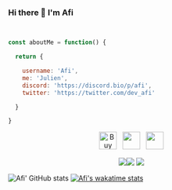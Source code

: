 ### Hi there 👋 I'm Afi

```js


const aboutMe = function() {

  return {

    username: 'Afi',
    me: 'Julien',
    discord: 'https://discord.bio/p/afi',
    twitter: 'https://twitter.com/dev_afi'

  }

}

```
<p align="center" >
<a href='https://ko-fi.com/D1D146BCF' target='_blank'><img height='36' style='border:0px;height:36px;' src='https://cdn.ko-fi.com/cdn/kofi5.png?v=2' border='0' alt='Buy Me a Coffee at ko-fi.com' /></a>&nbsp;&nbsp;&nbsp;<a href='https://github.com/Cerium-Team' target='_blank'><img height='36' style='border:0px;height:36px;' src='https://i.imgur.com/OzVEimh.png' border='0' alt='' /></a>&nbsp;&nbsp;&nbsp;<a href='https://discord.bio/p/afi' target='_blank'><img height='38' style='border:0px;height:36px;' src='https://i.imgur.com/hO8PgTV.png' border='0' alt='' /></a>
  
</p>

<p align="center"><img src="https://i.imgur.com/P2Y71P9.png"><img src="https://i.imgur.com/O2qOKCD.png"> <img src="https://i.imgur.com/okDCknr.png"></p>

<p align="center">
  
![Afi' GitHub stats](https://github-readme-stats.vercel.app/api?username=afi-dev&show_icons=true&theme=tokyonight&hide=issues,prs)
[![Afi's wakatime stats](https://github-readme-stats.vercel.app/api/wakatime?username=Afi&theme=tokyonight)](https://github.com/anuraghazra/github-readme-stats)

</p>
